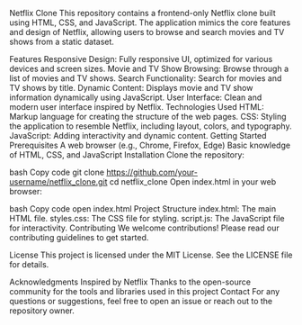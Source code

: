 Netflix Clone
This repository contains a frontend-only Netflix clone built using HTML, CSS, and JavaScript. The application mimics the core features and design of Netflix, allowing users to browse and search movies and TV shows from a static dataset.

Features
Responsive Design: Fully responsive UI, optimized for various devices and screen sizes.
Movie and TV Show Browsing: Browse through a list of movies and TV shows.
Search Functionality: Search for movies and TV shows by title.
Dynamic Content: Displays movie and TV show information dynamically using JavaScript.
User Interface: Clean and modern user interface inspired by Netflix.
Technologies Used
HTML: Markup language for creating the structure of the web pages.
CSS: Styling the application to resemble Netflix, including layout, colors, and typography.
JavaScript: Adding interactivity and dynamic content.
Getting Started
Prerequisites
A web browser (e.g., Chrome, Firefox, Edge)
Basic knowledge of HTML, CSS, and JavaScript
Installation
Clone the repository:

bash
Copy code
git clone https://github.com/your-username/netflix_clone.git
cd netflix_clone
Open index.html in your web browser:

bash
Copy code
open index.html
Project Structure
index.html: The main HTML file.
styles.css: The CSS file for styling.
script.js: The JavaScript file for interactivity.
Contributing
We welcome contributions! Please read our contributing guidelines to get started.

License
This project is licensed under the MIT License. See the LICENSE file for details.

Acknowledgments
Inspired by Netflix
Thanks to the open-source community for the tools and libraries used in this project
Contact
For any questions or suggestions, feel free to open an issue or reach out to the repository owner.
